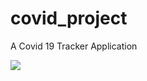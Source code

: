 # covid_project

A Covid 19 Tracker  Application

<a href="https://imgflip.com/gif/6nttwx"><img src="https://imgflip.com/gif/6nttwx"/></a>
